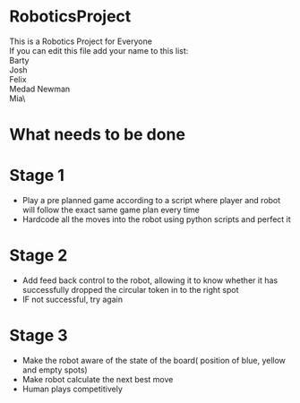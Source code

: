 # RoboticsProject
This is a Robotics Project for Everyone\
If you can edit this file add your name to this list:\
Barty\
Josh\
Felix\
Medad Newman\
Mia\


# What needs to be done
# Stage 1
* Play a pre planned game according to a script where player and robot will follow the exact same game plan every time
* Hardcode all the moves into the robot using python scripts and perfect it

# Stage 2
* Add feed back control to the robot, allowing it to know whether it has successfully dropped the circular token in to the right spot
* IF not successful, try again

# Stage 3
* Make the robot aware of the state of the board( position of blue, yellow and empty spots)
* Make robot calculate the next best move
* Human plays competitively

